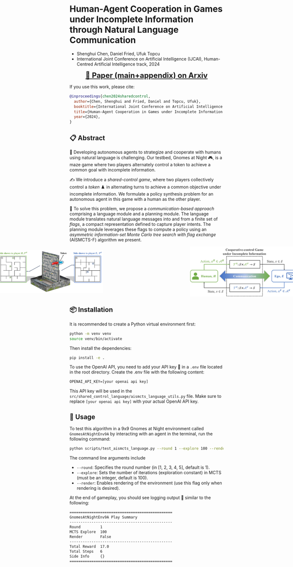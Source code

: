 # Human-Agent Cooperation in Games under Incomplete Information through Natural Language Communication
- Shenghui Chen, Daniel Fried, Ufuk Topcu
- International Joint Conference on Artificial Intelligence (IJCAI), Human-Centred Artificial Intelligence track, 2024 

<div align="center" style="font-size: 24px; font-weight: bold;">
<!--   <a href="link-to-ijcai-paper">🔗 Paper</a> &nbsp;&nbsp;&nbsp;|&nbsp;&nbsp;&nbsp; -->
  <a href="https://arxiv.org/abs/2405.14173">📑 Paper (main+appendix) on Arxiv</a> 
  <!--   &nbsp;&nbsp;&nbsp;|&nbsp;&nbsp;&nbsp;<a href="https://shenghui-chen.com/publication/2024/03/22/shared_control_game/">📝 Blog</a> -->
</div>

If you use this work, please cite:

```bibtex
@inproceedings{chen2024sharedcontrol,
  author={Chen, Shenghui and Fried, Daniel and Topcu, Ufuk},
  booktitle={International Joint Conference on Artificial Intelligence (IJCAI), Human-Centred Artificial Intelligence track}, 
  title={Human-Agent Cooperation in Games under Incomplete Information through Natural Language Communication}, 
  year={2024},
}
```

## 📋 Abstract
🌟 Developing autonomous agents to strategize and cooperate with humans using natural language is challenging. Our testbed, Gnomes at Night 🎮, is a maze game where two players alternately control a token to achieve a common goal with incomplete information.

✍️ We introduce a *shared-control game*, where two players collectively control a *token* ♟️ in alternating turns to achieve a common objective under incomplete information. 
We formulate a policy synthesis problem for an autonomous agent in this game with a human as the other player.

🤖 To solve this problem, we propose a *communication-based approach* comprising a language module and a planning module. The language module translates natural language messages into and from a finite set of *flags*, a compact representation defined to capture player intents. The planning module leverages these flags to compute a policy using an *asymmetric information-set Monte Carlo tree search with flag exchange* (AISMCTS-F) algorithm we present. 

<div align="center" style="display: flex; justify-content: center; align-items: center; gap: 100px; margin-bottom: 20px;">
  <img src="images/gnomes_at_night.jpg" alt="Gnomes at Night" width="350" padding-right: 100px/>&nbsp;&nbsp;&nbsp;&nbsp;&nbsp;&nbsp;&nbsp;&nbsp;&nbsp;&nbsp;&nbsp;&nbsp;&nbsp;&nbsp;&nbsp;&nbsp;&nbsp;&nbsp;&nbsp;&nbsp;&nbsp;&nbsp;
  <img src="images/cooperative_control_game.jpg" alt="Cooperative Control Game" width="350"/>
</div>

## 📦 Installation
It is recommended to create a Python virtual environment first:

```bash
python -m venv venv
source venv/bin/activate
```

Then install the dependencies:

```bash
pip install -e .
```

To use the OpenAI API, you need to add your API key 🔑 in a `.env` file located in the root directory. Create the .env file with the following content:
```txt
OPENAI_API_KEY=[your openai api key]
```
This API key will be used in the `src/shared_control_language/aismcts_language_utils.py` file. Make sure to replace `[your openai api key]` with your actual OpenAI API key.


## 🚀 Usage
To test this algorithm in a 9x9 Gnomes at Night environment called `GnomesAtNightEnv9A` by interacting with an agent in the terminal, run the following command:

```bash
python scripts/test_aismcts_language.py --round 1 --explore 100 --render
```

The command line arguments include
- `--round`: Specifies the round number (in [1, 2, 3, 4, 5], default is 1).
- `--explore`: Sets the number of iterations (exploration constant) in MCTS (must be an integer, default is 100).
- `--render`: Enables rendering of the environment (use this flag only when rendering is desired).


At the end of gameplay, you should see logging output 📝 similar to the following:

```terminal
===============================================
GnomesAtNightEnv9A Play Summary
-----------------------------------------------
Round         1
MCTS Explore  100
Render        False
-----------------------------------------------
Total Reward  17.0
Total Steps   6
Side Info     {}
===============================================
```
